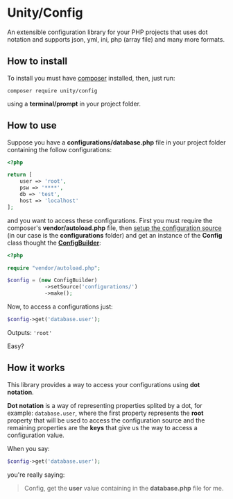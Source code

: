 # Unity/Config
An extensible configuration library for your PHP projects that uses dot notation and supports json, yml, ini, php (array file) and many more formats.

## How to install
To install you must have <a href="https://getcomposer.org/">composer</a> installed, then, just run:
    
    composer require unity/config

using a **terminal/prompt** in your project folder.

## How to use

Suppose you have a **configurations/database.php** file in your project folder containing the follow configurations:

```php
<?php

return [
    user => 'root',
    psw => '****',
    db => 'test',
    host => 'localhost'
];
```
and you want to access these configurations. First you must require the composer's **vendor/autoload.php** file, then <a href="#">setup the configuration source</a> (in our case is the **configurations** folder) and get an instance of the **Config** class thought the **<a href="https://github.com/unity-framework/Config/docs/ConfigBuilder/index.md">ConfigBuilder</a>**:

```php
<?php

require "vendor/autoload.php";

$config = (new ConfigBuilder)
            ->setSource('configurations/')
            ->make();
```
Now, to access a configurations just:

```php
$config->get('database.user');
```
Outputs: `'root'`

Easy?

## How it works
This library provides a way to access your configurations using **dot notation**.

**Dot notation** is a way of representing properties splited by a dot, for example: `database.user`, where the first property represents the **root** property that will be used to access the configuration source and the remaining properties are the **keys** that give us the way to access a configuration value.

When you say:

```php
$config->get('database.user');
```

you're really saying:

> Config, get the **user** value containing in the **database.php** file for me.
